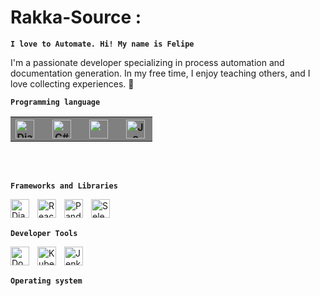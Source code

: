 # Rakka-Source :
**`I love to Automate. Hi! My name is Felipe`**

 I'm a passionate developer specializing in process automation and documentation generation. In my free time, I enjoy teaching others, and I love collecting experiences. 🚀

 **`Programming language`**

<table style="background-color: gray;width:45% ">
    <tr>
      <th><img align="left" width="30px" style="padding-right:10px" alt="Django" src="https://cdn.jsdelivr.net/gh/devicons/devicon/icons/django/django-plain.svg" /></th>
      <th><img align="left" width="30px" style="padding-right:10px" alt="C#" src="https://cdn.jsdelivr.net/gh/devicons/devicon/icons/csharp/csharp-original.svg" /></th>
      <th><img align="left" width="30px" style="padding-right:10px" src="https://cdn.jsdelivr.net/gh/devicons/devicon/icons/c/c-original.svg" /></th>
      <th><img align="left" width="30px" style="padding-right:10px" alt="JS" src="https://cdn.jsdelivr.net/gh/devicons/devicon/icons/javascript/javascript-original.svg" /> </th>

  </table>
<br />
<br />

**`Frameworks and Libraries`**

<img align="left" width="30px" style="padding-right:10px" alt="Django" src="https://cdn.jsdelivr.net/gh/devicons/devicon/icons/django/django-plain.svg" />
<img align="left" width="30px" style="padding-right:10px" alt="React" src="https://cdn.jsdelivr.net/gh/devicons/devicon/icons/react/react-original-wordmark.svg" />
<img align="left" width="30px" style="padding-right:10px" alt="Pandas PY" src="https://cdn.jsdelivr.net/gh/devicons/devicon/icons/pandas/pandas-original-wordmark.svg" />
<img align="left" width="30px" style="padding-right:10px" alt="Selenium" src="https://cdn.jsdelivr.net/gh/devicons/devicon/icons/selenium/selenium-original.svg" />


<br />
<br />

**`Developer Tools`**

<img align="left" width="30px" style="padding-right:10px" alt="Docker" src="https://cdn.jsdelivr.net/gh/devicons/devicon/icons/docker/docker-original-wordmark.svg" />
<img align="left" width="30px" style="padding-right:10px" alt="Kubernet" src="https://cdn.jsdelivr.net/gh/devicons/devicon/icons/kubernetes/kubernetes-plain.svg" />
<img align="left" width="30px" style="padding-right:10px" alt="Jenkins" src="https://cdn.jsdelivr.net/gh/devicons/devicon/icons/jenkins/jenkins-original.svg" />

<br />
<br />

**`Operating system`**

